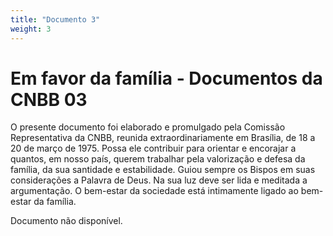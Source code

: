 ```yaml
---
title: "Documento 3"
weight: 3
---
```


# Em favor da família - Documentos da CNBB 03

O presente documento foi elaborado e promulgado pela Comissão Representativa da CNBB, reunida extraordinariamente em Brasília, de 18 a 20 de março de 1975. Possa ele contribuir para orientar e encorajar a quantos, em nosso país, querem trabalhar pela valorização e defesa da família, da sua santidade e estabilidade. Guiou sempre os Bispos em suas considerações a Palavra de Deus. Na sua luz deve ser lida e meditada a argumentação. O bem-estar da sociedade está intimamente ligado ao bem-estar da família.

Documento não disponível.

